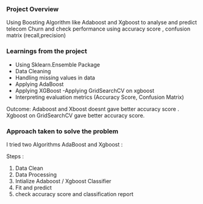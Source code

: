 ### Project Overview

 Using Boosting Algorithm like Adaboost and Xgboost to analyse and predict telecom Churn and check performance using accuracy score , confusion matrix (recall,precision)


### Learnings from the project

 - Using  Sklearn.Ensemble Package
- Data Cleaning
- Handling missing values in data
- Applying AdaBoost
- Applying XGBoost
-Applying GridSearchCV on xgboost
- Interpreting evaluation metrics (Accuracy Score,  Confusion Matrix)

Outcome: Adaboost and Xboost doesnt gave better accuracy score . Xgboost on GridSearchCV gave better accuracy score.



### Approach taken to solve the problem

 I tried two Algorithms AdaBoost and Xgboost :

Steps :
1) Data Clean
2) Data Processing
3) Intialize Adaboost / Xgboost  Classifier
4) Fit and predict
5) check accuracy score and classification report


